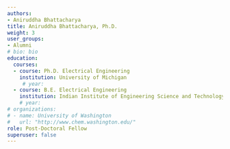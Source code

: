 ```yaml
---
authors:
- Aniruddha Bhattacharya
title: Aniruddha Bhattacharya, Ph.D.
weight: 3
user_groups:
- Alumni
# bio: bio
education:
  courses:
  - course: Ph.D. Electrical Engineering
    institution: University of Michigan
     # year:
  - course: B.E. Electrical Engineering
    institution: Indian Institute of Engineering Science and Technology
    # year:
# organizations:
# - name: University of Washington 
#   url: "http://www.chem.washington.edu/"
role: Post-Doctoral Fellow
superuser: false
---
```



